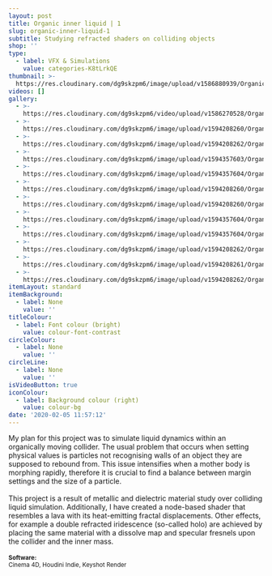 ```yaml
---
layout: post
title: Organic inner liquid | 1
slug: organic-inner-liquid-1
subtitle: Studying refracted shaders on colliding objects
shop: ''
type:
  - label: VFX & Simulations
    value: categories-K8tLrkQE
thumbnail: >-
  https://res.cloudinary.com/dg9skzpm6/image/upload/v1586880939/Organic%20shape%20inner%20liquid/qno02skhr6aowbgxl5kr.jpg
videos: []
gallery:
  - >-
    https://res.cloudinary.com/dg9skzpm6/video/upload/v1586270528/Organic%20shape%20inner%20liquid/tdq2dzyyf7mmefv3n4q5.mp4
  - >-
    https://res.cloudinary.com/dg9skzpm6/image/upload/v1594208260/Organic%20shape%20inner%20liquid/b80pyjwbvpgats44gtnq.jpg
  - >-
    https://res.cloudinary.com/dg9skzpm6/image/upload/v1594208262/Organic%20shape%20inner%20liquid/xtzg3yfjrh6pbs4pjsjq.jpg
  - >-
    https://res.cloudinary.com/dg9skzpm6/image/upload/v1594357603/Organic%20shape%20inner%20liquid/slvw9cngwuydpvnukxic.jpg
  - >-
    https://res.cloudinary.com/dg9skzpm6/image/upload/v1594357604/Organic%20shape%20inner%20liquid/ides2m2i03pysexdrgwi.jpg
  - >-
    https://res.cloudinary.com/dg9skzpm6/image/upload/v1594208260/Organic%20shape%20inner%20liquid/oofa2agpwzmzcaaqlspd.jpg
  - >-
    https://res.cloudinary.com/dg9skzpm6/image/upload/v1594208260/Organic%20shape%20inner%20liquid/xgb8vpnlfkif2bnp91xn.jpg
  - >-
    https://res.cloudinary.com/dg9skzpm6/image/upload/v1594357604/Organic%20shape%20inner%20liquid/qfnwjn3gglm2dc2lsxdm.jpg
  - >-
    https://res.cloudinary.com/dg9skzpm6/image/upload/v1594357604/Organic%20shape%20inner%20liquid/nfam50ypi17y6enyef63.jpg
  - >-
    https://res.cloudinary.com/dg9skzpm6/image/upload/v1594208262/Organic%20shape%20inner%20liquid/rdlcypqx0x7ouspcj4le.jpg
  - >-
    https://res.cloudinary.com/dg9skzpm6/image/upload/v1594208261/Organic%20shape%20inner%20liquid/trrwkib3gqzlxzwyy2gc.jpg
  - >-
    https://res.cloudinary.com/dg9skzpm6/image/upload/v1594208262/Organic%20shape%20inner%20liquid/oiuljl6tozhgruwtycxz.jpg
itemLayout: standard
itemBackground:
  - label: None
    value: ''
titleColour:
  - label: Font colour (bright)
    value: colour-font-contrast
circleColour:
  - label: None
    value: ''
circleLine:
  - label: None
    value: ''
isVideoButton: true
iconColour:
  - label: Background colour (right)
    value: colour-bg
date: '2020-02-05 11:57:12'
---
```

My plan for this project was to simulate liquid dynamics within an organically moving collider. The usual problem that occurs when setting physical values is particles not recognising walls of an object they are supposed to rebound from. This issue intensifies when a mother body is morphing rapidly, therefore it is crucial to find a balance between margin settings and the size of a particle.<br><br>This project is a result of metallic and dielectric material study over colliding liquid simulation. Additionally, I have created a node-based shader that resembles a lava with its heat-emitting fractal displacements. Other effects, for example a double refracted iridescence (so-called holo) are achieved by placing the same material with a dissolve map and specular fresnels upon the collider and the inner mass. <br><br><small><b>Software:</b><br>Cinema 4D, Houdini Indie, Keyshot Render</small>
